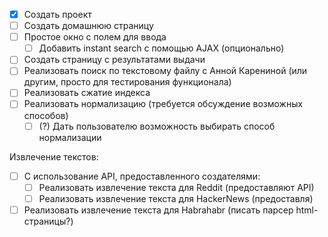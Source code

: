 - [x] Создать проект
- [ ] Создать домашнюю страницу
 - [ ] Простое окно с полем для ввода
    - [ ] Добавить instant search с помощью AJAX (опционально)
- [ ] Создать страницу с результатами выдачи
- [ ] Реализовать поиск по текстовому файлу с Анной Карениной (или другим, просто для тестирования функционала)
- [ ] Реализовать сжатие индекса
- [ ] Реализовать нормализацию (требуется обсуждение возможных способов)
  - [ ] (?) Дать пользователю возможность выбирать способ нормализации

Извлечение текстов:
- [ ] С использование API, предоставленного создателями:
  - [ ] Реализовать извлечение текста для Reddit (предоставляют API)
  - [ ] Реализовать извлечение текста для HackerNews (предоставля)
- [ ] Реализовать извлечение текста для Habrahabr (писать парсер html-страницы?)